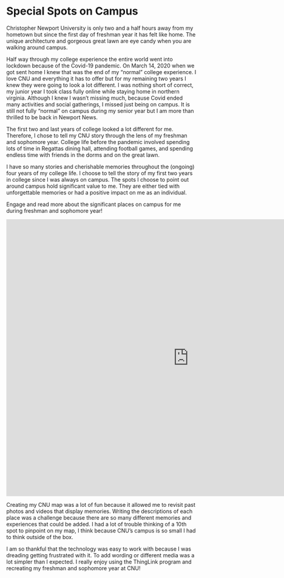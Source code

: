 # Special Spots on Campus

Christopher Newport University is only two and a half hours away from my hometown but since the first day of freshman year it has felt like home. The unique architecture and gorgeous great lawn are eye candy when you are walking around campus.

Half way through my college experience the entire world went into lockdown because of the Covid-19 pandemic. On March 14, 2020 when we got sent home I knew that was the end of my “normal” college experience. I love CNU and everything it has to offer but for my remaining two years I knew they were going to look a lot different. I was nothing short of correct, my junior year I took class fully online while staying home in northern virginia. Although I knew I wasn’t missing much, because Covid ended many activities and social gatherings, I missed just being on campus. It is still not fully “normal” on campus during my senior year but I am more than thrilled to be back in Newport News.
    
The first two and last years of college looked a lot different for me. Therefore, I chose to tell my CNU story through the lens of my freshman and sophomore year. College life before the pandemic involved spending lots of time in Regattas dining hall, attending football games, and spending endless time with friends in the dorms and on the great lawn. 
  
I have so many stories and cherishable memories throughout the (ongoing) four years of my college life. I choose to tell the story of my first two years in college since I was always on campus. The spots I choose to point out around campus hold significant value to me. They are either tied with unforgettable memories or had a positive impact on me as an individual.

Engage and read more about the significant places on campus for me during freshman and sophomore year!

<iframe width="960" height="729.2193308550186" data-original-width="1614" data-original-height="1226" src="https://www.thinglink.com/card/1498836870233063427" type="text/html" frameborder="0" webkitallowfullscreen mozallowfullscreen allowfullscreen scrolling="no"></iframe><script async src="//cdn.thinglink.me/jse/responsive.js"></script>
  
Creating my CNU map was a lot of fun because it allowed me to revisit past photos and videos that display memories. Writing the descriptions of each place was a challenge because there are so many different memories and experiences that could be added. I had a lot of trouble thinking of a 10th spot to pinpoint on my map, I think because CNU’s campus is so small I had to think outside of the box. 
  
I am so thankful that the technology was easy to work with because I was dreading getting frustrated with it. To add wording or different media was a lot simpler than I expected. I really enjoy using the ThingLink program and recreating my freshman and sophomore year at CNU!
 
